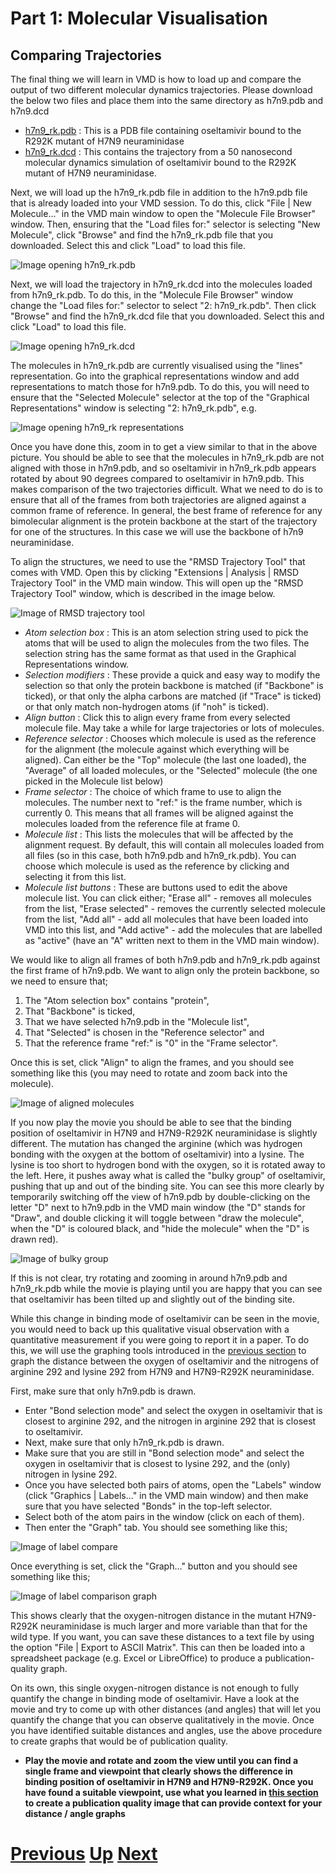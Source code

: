 # Part 1: Molecular Visualisation
## Comparing Trajectories

The final thing we will learn in VMD is how to load up and compare the output of two different molecular dynamics trajectories. Please download the below two files and place them into the same directory as h7n9.pdb and h7n9.dcd

* [h7n9_rk.pdb](https://raw.githubusercontent.com/chryswoods/siremol.org/master/chryswoods.com/dynamics/visualisation/h7n9_rk.pdb) : This is a PDB file containing oseltamivir bound to the R292K mutant of H7N9 neuraminidase
* [h7n9_rk.dcd](https://docs.google.com/uc?id=0B_KkGMZ8ACfaUWR4eUN6emxfQlk&export=download) : This contains the trajectory from a 50 nanosecond molecular dynamics simulation of oseltamivir bound to the R292K mutant of H7N9 neuraminidase.

Next, we will load up the h7n9_rk.pdb file in addition to the h7n9.pdb file that is already loaded into your VMD session. To do this, click "File | New Molecule..." in the VMD main window to open the "Molecule File Browser" window. Then, ensuring that the "Load files for:" selector is selecting "New Molecule", click "Browse" and find the h7n9_rk.pdb file that you downloaded. Select this and click "Load" to load this file.

![Image opening h7n9_rk.pdb](vmd_compare1.jpg)

Next, we will load the trajectory in h7n9_rk.dcd into the molecules loaded from h7n9_rk.pdb. To do this, in the "Molecule File Browser" window change the "Load files for:" selector to select "2: h7n9_rk.pdb". Then click "Browse" and find the h7n9_rk.dcd file that you downloaded. Select this and click "Load" to load this file.

![Image opening h7n9_rk.dcd](vmd_compare2.jpg)

The molecules in h7n9_rk.pdb are currently visualised using the "lines" representation. Go into the graphical representations window and add representations to match those for h7n9.pdb. To do this, you will need to ensure that the "Selected Molecule" selector at the top of the "Graphical Representations" window is selecting "2: h7n9_rk.pdb", e.g.

![Image opening h7n9_rk representations](vmd_compare3.jpg)

Once you have done this, zoom in to get a view similar to that in the above picture. You should be able to see that the molecules in h7n9_rk.pdb are not aligned with those in h7n9.pdb, and so oseltamivir in h7n9_rk.pdb appears rotated by about 90 degrees compared to oseltamivir in h7n9.pdb. This makes comparison of the two trajectories difficult. What we need to do is to ensure that all of the frames from both trajectories are aligned against a common frame of reference. In general, the best frame of reference for any bimolecular alignment is the protein backbone at the start of the trajectory for one of the structures. In this case we will use the backbone of h7n9 neuraminidase. 

To align the structures, we need to use the "RMSD Trajectory Tool" that comes with VMD. Open this by clicking "Extensions | Analysis | RMSD Trajectory Tool" in the VMD main window. This will open up the "RMSD Trajectory Tool" window, which is described in the image below.

![Image of RMSD trajectory tool](vmd_compare4.jpg)

* *Atom selection box* : This is an atom selection string used to pick the atoms that will be used to align the molecules from the two files. The selection string has the same format as that used in the Graphical Representations window.
* *Selection modifiers* : These provide a quick and easy way to modify the selection so that only the protein backbone is matched (if "Backbone" is ticked), or that only the alpha carbons are matched (if "Trace" is ticked) or that only match non-hydrogen atoms (if "noh" is ticked).
* *Align button* : Click this to align every frame from every selected molecule file. May take a while for large trajectories or lots of molecules.
* *Reference selector* : Chooses which molecule is used as the reference for the alignment (the molecule against which everything will be aligned). Can either be the "Top" molecule (the last one loaded), the "Average" of all loaded molecules, or the "Selected" molecule (the one picked in the Molecule list below)
* *Frame selector* : The choice of which frame to use to align the molecules. The number next to "ref:" is the frame number, which is currently 0. This means that all frames will be aligned against the molecules loaded from the reference file at frame 0.
* *Molecule list* : This lists the molecules that will be affected by the alignment request. By default, this will contain all molecules loaded from all files (so in this case, both h7n9.pdb and h7n9_rk.pdb). You can choose which molecule is used as the reference by clicking and selecting it from this list.
* *Molecule list buttons* : These are buttons used to edit the above molecule list. You can click either; "Erase all" - removes all molecules from the list, "Erase selected" - removes the currently selected molecule from the list, "Add all" - add all molecules that have been loaded into VMD into this list, and "Add active" - add the molecules that are labelled as "active" (have an "A" written next to them in the VMD main window).

We would like to align all frames of both h7n9.pdb and h7n9_rk.pdb against the first frame of h7n9.pdb. We want to align only the protein backbone, so we need to ensure that;

1. The "Atom selection box" contains "protein",
2. That "Backbone" is ticked,
3. That we have selected h7n9.pdb in the "Molecule list", 
4. That "Selected" is chosen in the "Reference selector" and 
5. That the reference frame "ref:" is "0" in the "Frame selector". 

Once this is set, click "Align" to align the frames, and you should see something like this (you may need to rotate and zoom back into the molecule).

![Image of aligned molecules](vmd_compare5.jpg)

If you now play the movie you should be able to see that the binding position of oseltamivir in H7N9 and H7N9-R292K neuraminidase is slightly different. The mutation has changed the arginine (which was hydrogen bonding with the oxygen at the bottom of oseltamivir) into a lysine. The lysine is too short to hydrogen bond with the oxygen, so it is rotated away to the left. Here, it pushes away what is called the "bulky group" of oseltamivir, pushing that up and out of the binding site. You can see this more clearly by temporarily switching off the view of h7n9.pdb by double-clicking on the letter "D" next to h7n9.pdb in the VMD main window (the "D" stands for "Draw", and double clicking it will toggle between "draw the molecule", when the "D" is coloured black, and "hide the molecule" when the "D" is drawn red).

![Image of bulky group](vmd_compare6.jpg)

If this is not clear, try rotating and zooming in around h7n9.pdb and h7n9_rk.pdb while the movie is playing until you are happy that you can see that oseltamivir has been tilted up and slightly out of the binding site.

While this change in binding mode of oseltamivir can be seen in the movie, you would need to back up this qualitative visual observation with a quantitative measurement if you were going to report it in a paper. To do this, we will use the graphing tools introduced in the [previous section](picking.md) to graph the distance between the oxygen of oseltamivir and the nitrogens of arginine 292 and lysine 292 from H7N9 and H7N9-R292K neuraminidase. 

First, make sure that only h7n9.pdb is drawn. 

* Enter "Bond selection mode" and select the oxygen in oseltamivir that is closest to arginine 292, and the nitrogen in arginine 292 that is closest to oseltamivir. 
* Next, make sure that only h7n9_rk.pdb is drawn. 
* Make sure that you are still in "Bond selection mode" and select the oxygen in oseltamivir that is closest to lysine 292, and the (only) nitrogen in lysine 292.
* Once you have selected both pairs of atoms, open the "Labels" window (click "Graphics | Labels..." in the VMD main window) and then make sure that you have selected "Bonds" in the top-left selector. 
* Select both of the atom pairs in the window (click on each of them). 
* Then enter the "Graph" tab. You should see something like this;

![Image of label compare](vmd_compare7.jpg)

Once everything is set, click the "Graph..." button and you should see something like this;

![Image of label comparison graph](vmd_compare8.jpg)

This shows clearly that the oxygen-nitrogen distance in the mutant H7N9-R292K neuraminidase is much larger and more variable than that for the wild type. If you want, you can save these distances to a text file by using the option "File | Export to ASCII Matrix". This can then be loaded into a spreadsheet package (e.g. Excel or LibreOffice) to produce a publication-quality graph.

On its own, this single oxygen-nitrogen distance is not enough to fully quantify the change in binding mode of oseltamivir. Have a look at the movie and try to come up with other distances (and angles) that will let you quantify the change that you can observe qualitatively in the movie. Once you have identified suitable distances and angles, use the above procedure to create graphs that would be of publication quality.

* **Play the movie and rotate and zoom the view until you can find a single frame and viewpoint that clearly shows the difference in binding position of oseltamivir in H7N9 and H7N9-R292K. Once you have found a suitable viewpoint, use what you learned in [this section](rendering.md) to create a publication quality image that can provide context for your distance / angle graphs**

# [Previous](picking.md) [Up](README.md) [Next](whatnext.md)

